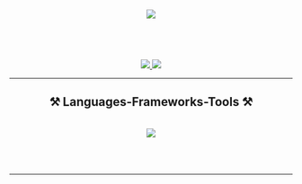 <h1 align="center">
    <div style="height: 70px; width: auto; display: block;">
        <img src="https://readme-typing-svg.herokuapp.com/?font=Righteous&color=000000&size=35&center=true&vCenter=true&width=500&height=70&duration=4000&lines=Hello, +I'm+Alex!;+An+Android Developer+💚;" />
    </div>
</h1>
 
<div align="center"> 
  <a href="mailto:alexandr.zimarev.64@gmail.com">
    <img src="https://img.shields.io/badge/Gmail-333333?style=for-the-badge&logo=gmail&logoColor=red" />
  </a>
  <a href="https://alex-zim-98.github.io/" target="_blank">
     <img src="https://img.shields.io/badge/Portfolio-FF5722?style=for-the-badge&logo=todoist&logoColor=white" target="_blank" />
  </a>
</div>

 <hr/>
 
<h2 align="center">⚒️ Languages-Frameworks-Tools ⚒️</h2>
<br/>
<div align="center" style="height: 50px;">
    <img src="https://skillicons.dev/icons?i=java,kotlin,androidstudio,git" />
</div>

<br/>
<hr/>
